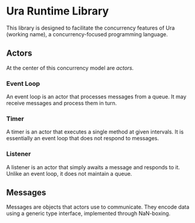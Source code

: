 # Ura Runtime Library

This library is designed to facilitate the concurrency features of Ura (working name), a concurrency-focused programming language.

## Actors

At the center of this concurrency model are _actors._

### Event Loop

An event loop is an actor that processes messages from a queue. It may receive messages and process them in turn.

### Timer

A timer is an actor that executes a single method at given intervals. It is essentially an event loop that does not respond to messages.

### Listener

A listener is an actor that simply awaits a message and responds to it. Unlike an event loop, it does not maintain a queue.

## Messages

Messages are objects that actors use to communicate. They encode data using a generic type interface, implemented through NaN-boxing.
